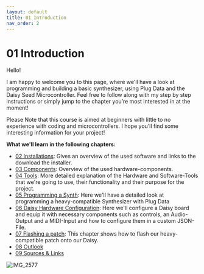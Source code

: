```yaml
---
layout: default
title: 01 Introduction
nav_order: 2
---
```


# 01 Introduction

Hello!

I am happy to welcome you to this page, where we'll have a look at programming and building a basic synthesizer, using Plug Data and the Daisy Seed Microcontroller. Feel free to follow along with my step by step instructions or simply jump to the chapter you’re most interested in at the moment!

Please Note that this course is aimed at beginners with little to no experience with coding and microcontrollers. I hope you’ll find some interesting information for your project!

**What we'll learn in the following chapters:**

- [02 Installations]({{site.baseurl}}/chapter-02/02-Installations): Gives an overview of the used software and links to the download the installer. 
- [03 Components]({{site.baseurl}}/chapter-03/03-Components): Overview of the used hardware-components.
- [04 Tools]({{site.baseurl}}/chapter-04/04-Tools): More detailed explanation of the Hardware and Software-Tools that we're going to use, their functionality and their purpose for the project.
- [05 Programming a Synth]({{site.baseurl}}/chapter-05/05-programming-a-synth): Here we'll have a detailed look at programming a heavy-compatible Synthesizer with Plug Data
- [06 Daisy Hardware Configuration]({{site.baseurl}}/chapter-06/06-Daisy-Hardware-Configuration): Here we'll configure a Daisy board and equip it with necessary components such as controls, an Audio-Output and a MIDI-Input and how to configure them in a custom JSON-File.
- [07 Flashing a patch]({{site.baseurl}}/chapter-07/07-flashing-a-patch): This chapter shows how to flash our heavy-compatible patch onto our Daisy.
- [08 Outlook]({{site.baseurl}}/chapter-08/08-outlook)
- [09 Sources & Links]({{site.baseurl}}/chapter-09/09-sources-and-links)
  
![IMG_2577](https://github.com/user-attachments/assets/fb78d866-eece-4916-ae43-1edcf5d078cc)
